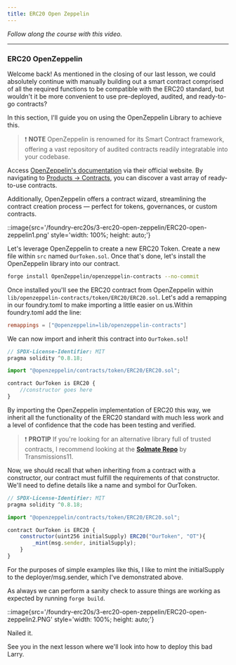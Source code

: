 ```yaml
---
title: ERC20 Open Zeppelin
---
```


_Follow along the course with this video._

---

### ERC20 OpenZeppelin

Welcome back! As mentioned in the closing of our last lesson, we could absolutely continue with manually building out a smart contract comprised of all the required functions to be compatible with the ERC20 standard, but wouldn't it be more convenient to use pre-deployed, audited, and ready-to-go contracts?

In this section, I'll guide you on using the OpenZeppelin Library to achieve this.

> ❗ **NOTE**
> OpenZeppelin is renowned for its Smart Contract framework, offering a vast repository of audited contracts readily integratable into your codebase.

Access [OpenZeppelin's documentation](https://docs.openzeppelin.com/contracts/4.x/) via their official website. By navigating to [Products -> Contracts](https://www.openzeppelin.com/contracts), you can discover a vast array of ready-to-use contracts.

Additionally, OpenZeppelin offers a contract wizard, streamlining the contract creation process — perfect for tokens, governances, or custom contracts.

::image{src='/foundry-erc20s/3-erc20-open-zeppelin/ERC20-open-zeppelin1.png' style='width: 100%; height: auto;'}

Let's leverage OpenZeppelin to create a new ERC20 Token. Create a new file within `src` named `OurToken.sol`. Once that's done, let's install the OpenZeppelin library into our contract.

```bash
forge install OpenZeppelin/openzeppelin-contracts --no-commit
```

Once installed you'll see the ERC20 contract from OpenZeppelin within `lib/openzeppelin-contracts/token/ERC20/ERC20.sol`. Let's add a remapping in our foundry.toml to make importing a little easier on us.Within foundry.toml add the line:

```toml
remappings = ["@openzeppelin=lib/openzeppelin-contracts"]
```

We can now import and inherit this contract into `OurToken.sol`!

```js
// SPDX-License-Identifier: MIT
pragma solidity ^0.8.18;

import "@openzeppelin/contracts/token/ERC20/ERC20.sol";

contract OurToken is ERC20 {
    //constructor goes here
}
```

By importing the OpenZeppelin implementation of ERC20 this way, we inherit all the functionality of the ERC20 standard with much less work and a level of confidence that the code has been testing and verified.

> ❗ **PROTIP**
> If you're looking for an alternative library full of trusted contracts, I recommend looking at the [**Solmate Repo**](https://github.com/transmissions11/solmate) by Transmissions11.

Now, we should recall that when inheriting from a contract with a constructor, our contract must fulfill the requirements of that constructor. We'll need to define details like a name and symbol for OurToken.

```js
// SPDX-License-Identifier: MIT
pragma solidity ^0.8.18;

import "@openzeppelin/contracts/token/ERC20/ERC20.sol";

contract OurToken is ERC20 {
    constructor(uint256 initialSupply) ERC20("OurToken", "OT"){
        _mint(msg.sender, initialSupply);
    }
}
```

For the purposes of simple examples like this, I like to mint the initialSupply to the deployer/msg.sender, which I've demonstrated above.

As always we can perform a sanity check to assure things are working as expected by running `forge build`.

::image{src='/foundry-erc20s/3-erc20-open-zeppelin/ERC20-open-zeppelin2.PNG' style='width: 100%; height: auto;'}

Nailed it.

See you in the next lesson where we'll look into how to deploy this bad Larry.
